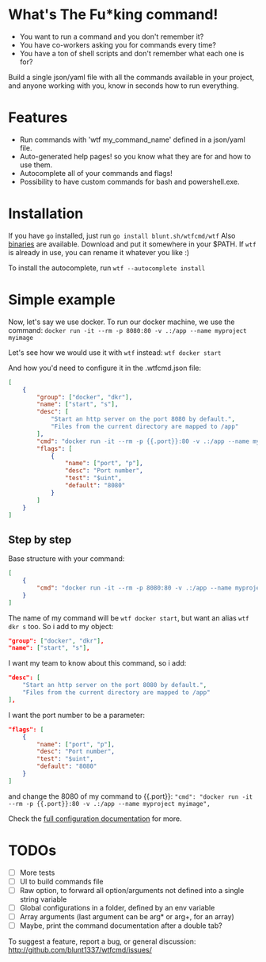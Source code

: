 # What's The Fu*king command!

- You want to run a command and you don't remember it?
- You have co-workers asking you for commands every time?
- You have a ton of shell scripts and don't remember what each one is for?

Build a single json/yaml file with all the commands available in your project, and anyone working with you, know in seconds how to run everything.

# Features

- Run commands with 'wtf my_command_name' defined in a json/yaml file.
- Auto-generated help pages! so you know what they are for and how to use them.
- Autocomplete all of your commands and flags!
- Possibility to have custom commands for bash and powershell.exe.

# Installation

If you have `go` installed, just run `go install blunt.sh/wtfcmd/wtf`
  Also [binaries](https://github.com/blunt1337/wtfcmd/releases) are available. Download and put it somewhere in your $PATH.
  If `wtf` is already in use, you can rename it whatever you like :)

To install the autocomplete, run `wtf --autocomplete install`

# Simple example

Now, let's say we use docker. To run our docker machine, we use the command:
`docker run -it --rm -p 8080:80 -v .:/app --name myproject myimage`

Let's see how we would use it with `wtf` instead:
`wtf docker start`

And how you'd need to configure it in the .wtfcmd.json file:
```json
[
	{
		"group": ["docker", "dkr"],
        "name": ["start", "s"],
        "desc": [
			"Start an http server on the port 8080 by default.",
			"Files from the current directory are mapped to /app"
		],
        "cmd": "docker run -it --rm -p {{.port}}:80 -v .:/app --name myproject myimage",
        "flags": [
            {
                "name": ["port", "p"],
                "desc": "Port number",
                "test": "$uint",
                "default": "8080"
            }
        ]
	}
]
```

## Step by step

Base structure with your command:
```json
[
	{
		"cmd": "docker run -it --rm -p 8080:80 -v .:/app --name myproject myimage",
	}
]
```

The name of my command will be `wtf docker start`, but want an alias `wtf dkr s` too.
So i add to my object:
```json
"group": ["docker", "dkr"],
"name": ["start", "s"],
```

I want my team to know about this command, so i add:
```json
"desc": [
	"Start an http server on the port 8080 by default.",
	"Files from the current directory are mapped to /app"
],
```

I want the port number to be a parameter:
```json
"flags": [
	{
		"name": ["port", "p"],
		"desc": "Port number",
		"test": "$uint",
		"default": "8080"
	}
]
```
and change the 8080 of my command to {{.port}}:
`"cmd": "docker run -it --rm -p {{.port}}:80 -v .:/app --name myproject myimage",`

Check the [full configuration documentation](https://github.com/blunt1337/wtfcmd/CMDS.md) for more.

# TODOs

- [ ] More tests
- [ ] UI to build commands file
- [ ] Raw option, to forward all option/arguments not defined into a single string variable
- [ ] Global configurations in a folder, defined by an env variable
- [ ] Array arguments (last argument can be arg* or arg+, for an array)
- [ ] Maybe, print the command documentation after a double tab?

To suggest a feature, report a bug, or general discussion:
http://github.com/blunt1337/wtfcmd/issues/